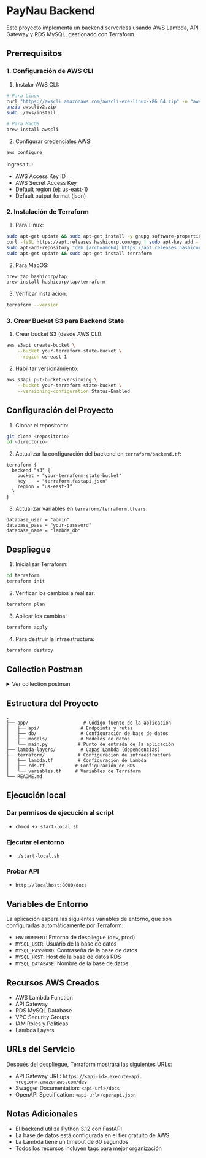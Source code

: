 # PayNau Backend

Este proyecto implementa un backend serverless usando AWS Lambda, API Gateway y RDS MySQL, gestionado con Terraform.

## Prerrequisitos

### 1. Configuración de AWS CLI

1. Instalar AWS CLI:
```bash
# Para Linux
curl "https://awscli.amazonaws.com/awscli-exe-linux-x86_64.zip" -o "awscliv2.zip"
unzip awscliv2.zip
sudo ./aws/install

# Para MacOS
brew install awscli
```

2. Configurar credenciales AWS:
```bash
aws configure
```
Ingresa tu:
- AWS Access Key ID
- AWS Secret Access Key
- Default region (ej: us-east-1)
- Default output format (json)

### 2. Instalación de Terraform

1. Para Linux:
```bash
sudo apt-get update && sudo apt-get install -y gnupg software-properties-common curl
curl -fsSL https://apt.releases.hashicorp.com/gpg | sudo apt-key add -
sudo apt-add-repository "deb [arch=amd64] https://apt.releases.hashicorp.com $(lsb_release -cs) main"
sudo apt-get update && sudo apt-get install terraform
```

2. Para MacOS:
```bash
brew tap hashicorp/tap
brew install hashicorp/tap/terraform
```

3. Verificar instalación:
```bash
terraform --version
```

### 3. Crear Bucket S3 para Backend State

1. Crear bucket S3 (desde AWS CLI):
```bash
aws s3api create-bucket \
    --bucket your-terraform-state-bucket \
    --region us-east-1
```

2. Habilitar versionamiento:
```bash
aws s3api put-bucket-versioning \
    --bucket your-terraform-state-bucket \
    --versioning-configuration Status=Enabled
```

## Configuración del Proyecto

1. Clonar el repositorio:
```bash
git clone <repositorio>
cd <directorio>
```

2. Actualizar la configuración del backend en `terraform/backend.tf`:
```hcl
terraform {
  backend "s3" {
    bucket = "your-terraform-state-bucket"
    key    = "terraform.fastapi.json"
    region = "us-east-1"
  }
}
```

3. Actualizar variables en `terraform/terraform.tfvars`:
```hcl
database_user = "admin"
database_pass = "your-password"
database_name = "lambda_db"
```

## Despliegue

1. Inicializar Terraform:
```bash
cd terraform
terraform init
```

2. Verificar los cambios a realizar:
```bash
terraform plan
```

3. Aplicar los cambios:
```bash
terraform apply
```

4. Para destruir la infraestructura:
```bash
terraform destroy
```
## Collection Postman

<details>
  <summary>Ver collection postman</summary>

  {
	"info": {
		"_postman_id": "861b898c-7188-4fd1-bafc-52caab327512",
		"name": "Paynau AWS",
		"schema": "https://schema.getpostman.com/json/collection/v2.1.0/collection.json",
		"_exporter_id": "1304821"
	},
	"item": [
		{
			"name": "Home",
			"request": {
				"method": "GET",
				"header": [],
				"url": {
					"raw": "{{paynau_host_aws}}",
					"host": [
						"{{paynau_host_aws}}"
					]
				}
			},
			"response": []
		},
		{
			"name": "GET",
			"request": {
				"method": "GET",
				"header": [],
				"url": {
					"raw": "{{paynau_host_aws}}/api/v1/people/1",
					"host": [
						"{{paynau_host_aws}}"
					],
					"path": [
						"api",
						"v1",
						"people",
						"1"
					]
				}
			},
			"response": []
		},
		{
			"name": "CREATE",
			"request": {
				"method": "POST",
				"header": [],
				"body": {
					"mode": "raw",
					"raw": "{\r\n  \"name\": \"Mariana Lopez\",\r\n  \"email\": \"mariana@gmail.com\",\r\n  \"phone_number\": \"5232340925\",\r\n  \"birth_date\": \"1639673857\"\r\n}",
					"options": {
						"raw": {
							"language": "json"
						}
					}
				},
				"url": {
					"raw": "{{paynau_host_aws}}/api/v1/people/",
					"host": [
						"{{paynau_host_aws}}"
					],
					"path": [
						"api",
						"v1",
						"people",
						""
					]
				}
			},
			"response": []
		},
		{
			"name": "GET ALL",
			"request": {
				"method": "GET",
				"header": [],
				"url": {
					"raw": "{{paynau_host_aws}}/api/v1/people/",
					"host": [
						"{{paynau_host_aws}}"
					],
					"path": [
						"api",
						"v1",
						"people",
						""
					]
				}
			},
			"response": []
		},
		{
			"name": "PUT",
			"request": {
				"method": "PUT",
				"header": [],
				"body": {
					"mode": "raw",
					"raw": "{\r\n  \"name\": \"Maria Bravo\",\r\n  \"email\": \"maria@gmail.com\",\r\n  \"phone_number\": \"405321445\",\r\n  \"birth_date\": \"1450285057\"\r\n}",
					"options": {
						"raw": {
							"language": "json"
						}
					}
				},
				"url": {
					"raw": "{{paynau_host_aws}}/api/v1/people/1",
					"host": [
						"{{paynau_host_aws}}"
					],
					"path": [
						"api",
						"v1",
						"people",
						"1"
					]
				}
			},
			"response": []
		},
		{
			"name": "DELETE",
			"request": {
				"method": "DELETE",
				"header": [],
				"url": {
					"raw": "{{paynau_host_aws}}/api/v1/people/1",
					"host": [
						"{{paynau_host_aws}}"
					],
					"path": [
						"api",
						"v1",
						"people",
						"1"
					]
				}
			},
			"response": []
		}
	]
}

</details>

## Estructura del Proyecto

```
.
├── app/                    # Código fuente de la aplicación
│   ├── api/               # Endpoints y rutas
│   ├── db/                # Configuración de base de datos
│   ├── models/            # Modelos de datos
│   └── main.py           # Punto de entrada de la aplicación
├── lambda-layers/         # Capas Lambda (dependencias)
├── terraform/            # Configuración de infraestructura
│   ├── lambda.tf         # Configuración de Lambda
│   ├── rds.tf           # Configuración de RDS
│   └── variables.tf     # Variables de Terraform
└── README.md
```
## Ejecución local

### Dar permisos de ejecución al script
- `chmod +x start-local.sh`
### Ejecutar el entorno
- `./start-local.sh `
### Probar API
- `http://localhost:8000/docs `


## Variables de Entorno

La aplicación espera las siguientes variables de entorno, que son configuradas automáticamente por Terraform:

- `ENVIRONMENT`: Entorno de despliegue (dev, prod)
- `MYSQL_USER`: Usuario de la base de datos
- `MYSQL_PASSWORD`: Contraseña de la base de datos
- `MYSQL_HOST`: Host de la base de datos RDS
- `MYSQL_DATABASE`: Nombre de la base de datos

## Recursos AWS Creados

- AWS Lambda Function
- API Gateway
- RDS MySQL Database
- VPC Security Groups
- IAM Roles y Políticas
- Lambda Layers

## URLs del Servicio

Después del despliegue, Terraform mostrará las siguientes URLs:

- API Gateway URL: `https://<api-id>.execute-api.<region>.amazonaws.com/dev`
- Swagger Documentation: `<api-url>/docs`
- OpenAPI Specification: `<api-url>/openapi.json`

## Notas Adicionales

- El backend utiliza Python 3.12 con FastAPI
- La base de datos está configurada en el tier gratuito de AWS
- La Lambda tiene un timeout de 60 segundos
- Todos los recursos incluyen tags para mejor organización
